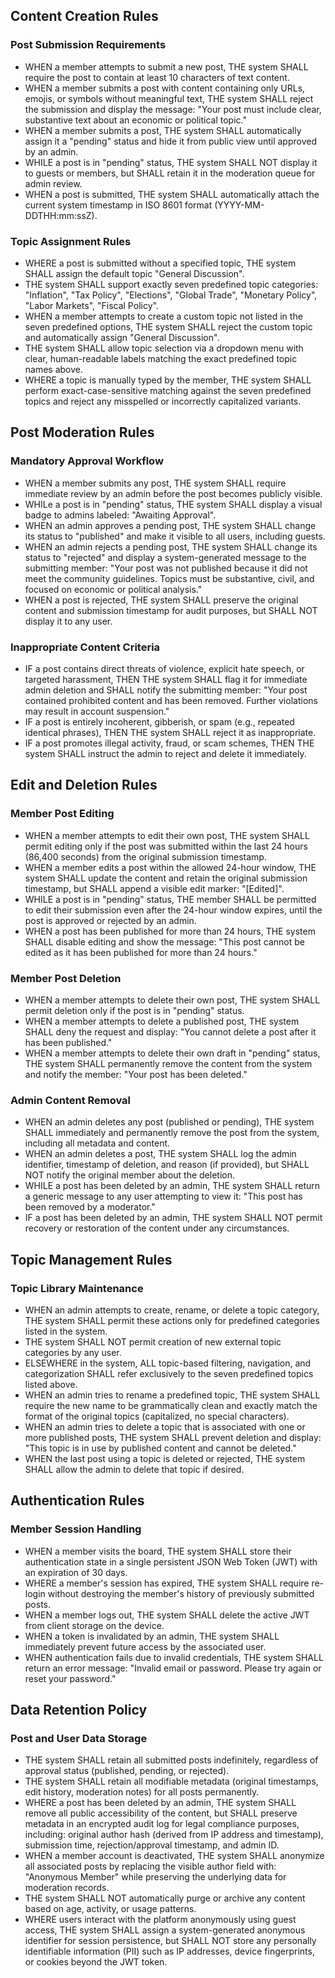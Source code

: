 ## Content Creation Rules

### Post Submission Requirements
- WHEN a member attempts to submit a new post, THE system SHALL require the post to contain at least 10 characters of text content.
- WHEN a member submits a post with content containing only URLs, emojis, or symbols without meaningful text, THE system SHALL reject the submission and display the message: "Your post must include clear, substantive text about an economic or political topic."
- WHEN a member submits a post, THE system SHALL automatically assign it a "pending" status and hide it from public view until approved by an admin.
- WHILE a post is in "pending" status, THE system SHALL NOT display it to guests or members, but SHALL retain it in the moderation queue for admin review.
- WHEN a post is submitted, THE system SHALL automatically attach the current system timestamp in ISO 8601 format (YYYY-MM-DDTHH:mm:ssZ).

### Topic Assignment Rules
- WHERE a post is submitted without a specified topic, THE system SHALL assign the default topic "General Discussion".
- THE system SHALL support exactly seven predefined topic categories: "Inflation", "Tax Policy", "Elections", "Global Trade", "Monetary Policy", "Labor Markets", "Fiscal Policy".
- WHEN a member attempts to create a custom topic not listed in the seven predefined options, THE system SHALL reject the custom topic and automatically assign "General Discussion".
- THE system SHALL allow topic selection via a dropdown menu with clear, human-readable labels matching the exact predefined topic names above.
- WHERE a topic is manually typed by the member, THE system SHALL perform exact-case-sensitive matching against the seven predefined topics and reject any misspelled or incorrectly capitalized variants.

## Post Moderation Rules

### Mandatory Approval Workflow
- WHEN a member submits any post, THE system SHALL require immediate review by an admin before the post becomes publicly visible.
- WHILe a post is in "pending" status, THE system SHALL display a visual badge to admins labeled: "Awaiting Approval".
- WHEN an admin approves a pending post, THE system SHALL change its status to "published" and make it visible to all users, including guests.
- WHEN an admin rejects a pending post, THE system SHALL change its status to "rejected" and display a system-generated message to the submitting member: "Your post was not published because it did not meet the community guidelines. Topics must be substantive, civil, and focused on economic or political analysis."
- WHEN a post is rejected, THE system SHALL preserve the original content and submission timestamp for audit purposes, but SHALL NOT display it to any user.

### Inappropriate Content Criteria
- IF a post contains direct threats of violence, explicit hate speech, or targeted harassment, THEN THE system SHALL flag it for immediate admin deletion and SHALL notify the submitting member: "Your post contained prohibited content and has been removed. Further violations may result in account suspension."
- IF a post is entirely incoherent, gibberish, or spam (e.g., repeated identical phrases), THEN THE system SHALL reject it as inappropriate.
- IF a post promotes illegal activity, fraud, or scam schemes, THEN THE system SHALL instruct the admin to reject and delete it immediately.

## Edit and Deletion Rules

### Member Post Editing
- WHEN a member attempts to edit their own post, THE system SHALL permit editing only if the post was submitted within the last 24 hours (86,400 seconds) from the original submission timestamp.
- WHEN a member edits a post within the allowed 24-hour window, THE system SHALL update the content and retain the original submission timestamp, but SHALL append a visible edit marker: "[Edited]".
- WHILE a post is in "pending" status, THE member SHALL be permitted to edit their submission even after the 24-hour window expires, until the post is approved or rejected by an admin.
- WHEN a post has been published for more than 24 hours, THE system SHALL disable editing and show the message: "This post cannot be edited as it has been published for more than 24 hours."

### Member Post Deletion
- WHEN a member attempts to delete their own post, THE system SHALL permit deletion only if the post is in "pending" status.
- WHEN a member attempts to delete a published post, THE system SHALL deny the request and display: "You cannot delete a post after it has been published."
- WHEN a member attempts to delete their own draft in "pending" status, THE system SHALL permanently remove the content from the system and notify the member: "Your post has been deleted."

### Admin Content Removal
- WHEN an admin deletes any post (published or pending), THE system SHALL immediately and permanently remove the post from the system, including all metadata and content.
- WHEN an admin deletes a post, THE system SHALL log the admin identifier, timestamp of deletion, and reason (if provided), but SHALL NOT notify the original member about the deletion.
- WHILE a post has been deleted by an admin, THE system SHALL return a generic message to any user attempting to view it: "This post has been removed by a moderator."
- IF a post has been deleted by an admin, THE system SHALL NOT permit recovery or restoration of the content under any circumstances.

## Topic Management Rules

### Topic Library Maintenance
- WHEN an admin attempts to create, rename, or delete a topic category, THE system SHALL permit these actions only for predefined categories listed in the system.
- THE system SHALL NOT permit creation of new external topic categories by any user.
- ELSEWHERE in the system, ALL topic-based filtering, navigation, and categorization SHALL refer exclusively to the seven predefined topics listed above.
- WHEN an admin tries to rename a predefined topic, THE system SHALL require the new name to be grammatically clean and exactly match the format of the original topics (capitalized, no special characters).
- WHEN an admin tries to delete a topic that is associated with one or more published posts, THE system SHALL prevent deletion and display: "This topic is in use by published content and cannot be deleted."
- WHEN the last post using a topic is deleted or rejected, THE system SHALL allow the admin to delete that topic if desired.

## Authentication Rules

### Member Session Handling
- WHEN a member visits the board, THE system SHALL store their authentication state in a single persistent JSON Web Token (JWT) with an expiration of 30 days.
- WHERE a member's session has expired, THE system SHALL require re-login without destroying the member's history of previously submitted posts.
- WHEN a member logs out, THE system SHALL delete the active JWT from client storage on the device.
- WHEN a token is invalidated by an admin, THE system SHALL immediately prevent future access by the associated user.
- WHEN authentication fails due to invalid credentials, THE system SHALL return an error message: "Invalid email or password. Please try again or reset your password."

## Data Retention Policy

### Post and User Data Storage
- THE system SHALL retain all submitted posts indefinitely, regardless of approval status (published, pending, or rejected).
- THE system SHALL retain all modifiable metadata (original timestamps, edit history, moderation notes) for all posts permanently.
- WHERE a post has been deleted by an admin, THE system SHALL remove all public accessibility of the content, but SHALL preserve metadata in an encrypted audit log for legal compliance purposes, including: original author hash (derived from IP address and timestamp), submission time, rejection/approval timestamp, and admin ID.
- WHEN a member account is deactivated, THE system SHALL anonymize all associated posts by replacing the visible author field with: "Anonymous Member" while preserving the underlying data for moderation records.
- THE system SHALL NOT automatically purge or archive any content based on age, activity, or usage patterns.
- WHERE users interact with the platform anonymously using guest access, THE system SHALL assign a system-generated anonymous identifier for session persistence, but SHALL NOT store any personally identifiable information (PII) such as IP addresses, device fingerprints, or cookies beyond the JWT token.